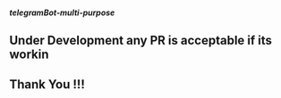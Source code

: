 ##### telegramBot-multi-purpose

## Under Development any PR is acceptable if its workin
## Thank You !!!

